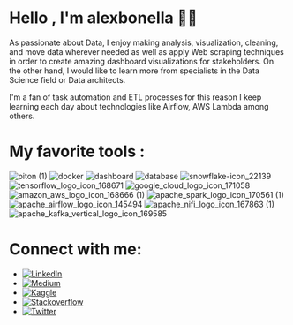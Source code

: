# Hello , I'm alexbonella 👨‍💻

As passionate about Data, I enjoy making analysis, visualization, cleaning, and move data wherever needed as well as apply Web scraping techniques in order to create amazing dashboard visualizations for stakeholders. On the other hand, I would like to learn more from specialists in the Data Science field or Data architects.

I'm a fan of task automation and ETL processes for this reason I keep learning each day about technologies like Airflow, AWS Lambda among others.

# My favorite tools : 
![piton (1)](https://user-images.githubusercontent.com/45697319/119986243-39700700-bf89-11eb-9553-4901245868b1.png)
![docker](https://user-images.githubusercontent.com/45697319/119987060-37f30e80-bf8a-11eb-9f30-05a3d89307b0.png)
![dashboard](https://user-images.githubusercontent.com/45697319/119987731-f6169800-bf8a-11eb-90d7-15128e0a5766.png)
![database](https://user-images.githubusercontent.com/45697319/119987733-f6169800-bf8a-11eb-9e06-74db56c928bc.png)
![snowflake-icon_22139](https://user-images.githubusercontent.com/45697319/119988928-3fb3b280-bf8c-11eb-96b0-8318b770555d.png)
![tensorflow_logo_icon_168671](https://user-images.githubusercontent.com/45697319/119989254-97521e00-bf8c-11eb-8bf0-e8aa152f0d9a.png)
![google_cloud_logo_icon_171058](https://user-images.githubusercontent.com/45697319/119989256-97eab480-bf8c-11eb-918b-e476b42a850e.png)
![amazon_aws_logo_icon_168666 (1)](https://user-images.githubusercontent.com/45697319/119990218-b1d8c700-bf8d-11eb-975a-74ba6d098d9f.png)
![apache_spark_logo_icon_170561 (1)](https://user-images.githubusercontent.com/45697319/119990347-d765d080-bf8d-11eb-9817-ae8141a64566.png)
![apache_airflow_logo_icon_145494](https://user-images.githubusercontent.com/45697319/119988556-da5fc180-bf8b-11eb-9cea-ace928e1d021.png)
![apache_nifi_logo_icon_167863 (1)](https://user-images.githubusercontent.com/45697319/119990454-f5cbcc00-bf8d-11eb-9e82-71afe9c647b7.png)
![apache_kafka_vertical_logo_icon_169585](https://user-images.githubusercontent.com/45697319/119988561-daf85800-bf8b-11eb-9d34-013215e051e7.png)

# Connect with me: 

* [![LinkedIn](https://img.shields.io/badge/-LinkedIn-3b5998)](https://www.linkedin.com/in/alexanderbolano)
* [![Medium](https://img.shields.io/badge/-Medium-black)](https://datexland.medium.com/)
* [![Kaggle](https://img.shields.io/badge/-Kaggle-blue)](https://www.kaggle.com/alexbonella)
* [![Stackoverflow](https://img.shields.io/badge/-Stackoverflow-ff7c55)](https://stackoverflow.com/story/alexbonella)
* [![Twitter](https://img.shields.io/badge/-@Alex_bonella-1DA1F2)](https://twitter.com/Alex_bonella)
